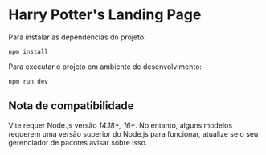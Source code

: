 # Harry Potter's Landing Page

Para instalar as dependencias do projeto:

```
npm install
```

Para executar o projeto em ambiente de desenvolvimento:

```
npm run dev
```

## Nota de compatibilidade

Vite requer Node.js versão _14.18+, 16+_. No entanto, alguns modelos requerem uma versão superior do Node.js para funcionar, atualize se o seu gerenciador de pacotes avisar sobre isso.
